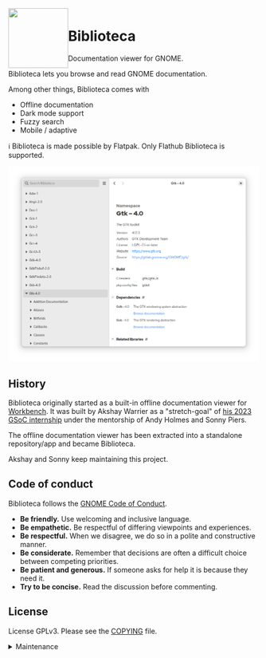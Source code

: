 <img style="vertical-align: middle;" src="data/icons/hicolor/scalable/apps/app.drey.Biblioteca.svg" width="120" height="120" align="left">

# Biblioteca

Documentation viewer for GNOME.

<!-- <a href='https://flathub.org/apps/app.drey.Biblioteca'><img width='240' height='80' alt='Download on Flathub' src='https://dl.flathub.org/assets/badges/flathub-badge-en.svg'/></a> -->

Biblioteca lets you browse and read GNOME documentation.

Among other things, Biblioteca comes with

- Offline documentation
- Dark mode support
- Fuzzy search
- Mobile / adaptive

ℹ️ Biblioteca is made possible by Flatpak. Only Flathub Biblioteca is supported.

![Screenshot](./data/screenshot.png)

## History

Biblioteca originally started as a built-in offline documentation viewer for [Workbench](https://github.com/workbenchdev/Workbench). It was built by Akshay Warrier as a "stretch-goal" of [his 2023 GSoC internship](https://akshaywarrier.medium.com/) under the mentorship of Andy Holmes and Sonny Piers.

The offline documentation viewer has been extracted into a standalone repository/app and became Biblioteca.

Akshay and Sonny keep maintaining this project.

## Code of conduct

Biblioteca follows the [GNOME Code of Conduct](https://conduct.gnome.org/).

- **Be friendly.** Use welcoming and inclusive language.
- **Be empathetic.** Be respectful of differing viewpoints and experiences.
- **Be respectful.** When we disagree, we do so in a polite and constructive manner.
- **Be considerate.** Remember that decisions are often a difficult choice between competing priorities.
- **Be patient and generous.** If someone asks for help it is because they need it.
- **Try to be concise.** Read the discussion before commenting.

## License

License
GPLv3. Please see the [COPYING](./COPYING) file.

<details>

  <summary>Maintenance</summary>

## How to release?

```sh
version=1.0
cd Biblioteca # this repo
# update version in meson.build
# add or update the release in data/app.metainfo.xml
git add meson.build data/app.meta.info.xml
git commit -m v$version # it's a convention to prefix version tags with "v"
git push
git tag v$version
git push -u origin v$version

cd ../app.drey.Biblioteca/ # https://github.com/flathub/app.drey.Biblioteca/
git checkout -b v$V # It's not possible to push to master on flathub
cp ../Biblioteca/build-aux/app.drey.Biblioteca.json . # copy the release manifest
# update the commit and tag in the app.drey.Biblioteca.json
cp -r ../Biblioteca/build-aux/modules . # copy the modules
git add .
git commit -m v$version
git push
```

It will trigger a "Test" build on https://buildbot.flathub.org/#/apps/app.drey.Biblioteca

Once the build is successful, you'll be able to test it and merge the PR into main.

It will trigger an "Official" build on https://buildbot.flathub.org/#/apps/app.drey.Biblioteca

It will eventually be published but if you don't want to wait you can login Buildbot, select the "Official" build and click the "Publish" button.

</details>
